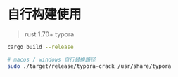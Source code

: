 
# 自行构建使用

> rust 1.70+
> typora

```bash
cargo build --release

# macos / windows 自行替换路径
sudo ./target/release/typora-crack /usr/share/typora
```

